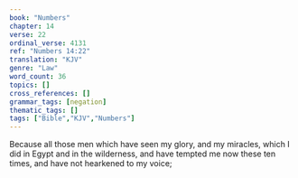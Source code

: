 ```yaml
---
book: "Numbers"
chapter: 14
verse: 22
ordinal_verse: 4131
ref: "Numbers 14:22"
translation: "KJV"
genre: "Law"
word_count: 36
topics: []
cross_references: []
grammar_tags: [negation]
thematic_tags: []
tags: ["Bible","KJV","Numbers"]
---
```

Because all those men which have seen my glory, and my miracles, which I did in Egypt and in the wilderness, and have tempted me now these ten times, and have not hearkened to my voice;
